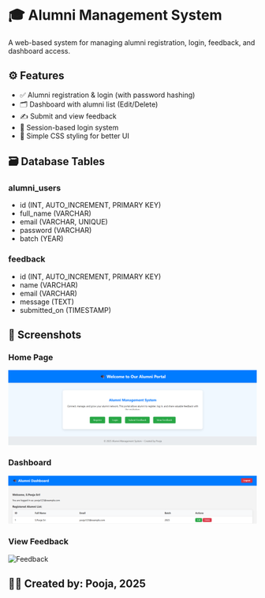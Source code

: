 # 🎓 Alumni Management System

A web-based system for managing alumni registration, login, feedback, and dashboard access.

## ⚙ Features
- ✅ Alumni registration & login (with password hashing)
- 🗂 Dashboard with alumni list (Edit/Delete)
- ✍ Submit and view feedback
- 🔐 Session-based login system
- 🎨 Simple CSS styling for better UI

## 🗃 Database Tables

### alumni_users
- id (INT, AUTO_INCREMENT, PRIMARY KEY)
- full_name (VARCHAR)
- email (VARCHAR, UNIQUE)
- password (VARCHAR)
- batch (YEAR)

### feedback
- id (INT, AUTO_INCREMENT, PRIMARY KEY)
- name (VARCHAR)
- email (VARCHAR)
- message (TEXT)
- submitted_on (TIMESTAMP)

## 📸 Screenshots

### Home Page
![Home](homepage.png)

### Dashboard
![Dashboard](dashboard.png)

### View Feedback
![Feedback](feedback.png)

## 👩‍💻 Created by: Pooja, 2025
